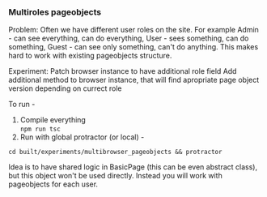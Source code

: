 ### Multiroles pageobjects

Problem: Often we have different user roles on the site. For example Admin - can see everything, can do everything, User - sees something, can do something, Guest - can see only something, can't do anything. This makes hard to work with existing pageobjects structure.

Experiment:
Patch browser instance to have additional role field
Add additional method to browser instance, that will find apropriate page object version depending on currect role


To run - 
1) Compile everything  
`npm run tsc`
2) Run with global protractor (or local) -  
```
cd built/experiments/multibrowser_pageobjects && protractor
```


Idea is to have shared logic in BasicPage (this can be even abstract class), but this object won't be used directly. Instead you will work with pageobjects for each user.


